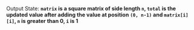 Output State: **`matrix` is a square matrix of side length `n`, `total` is the updated value after adding the value at position `(0, n-1)` and `matrix[i][i]`, `n` is greater than 0, `i` is 1**